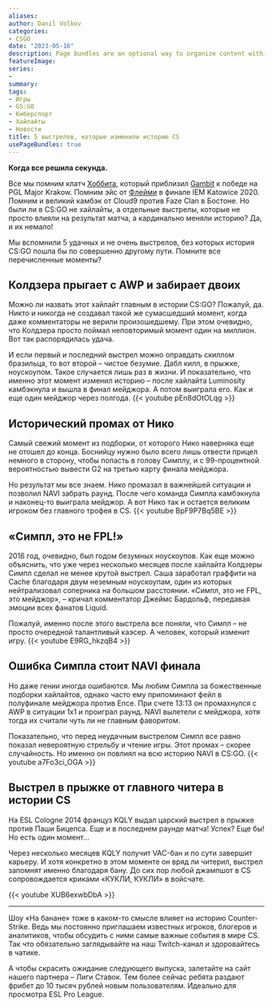 ```yaml
---
aliases:
author: Danil Volkov
categories:
- CSGO
date: "2023-05-16"
description: Page bundles are an optional way to organize content within Hugo.
featureImage: 
series:
- 
summary: 
tags:
- Игры
- GS:GO
- Киберспорт
- Хайлайты
- Новости
title: 5 выстрелов, которые изменили историю CS
usePageBundles: true
---
```


**Когда все решила секунда.**

Все мы помним клатч [Хоббита](https://cyber.sports.ru/players/hobbit/), который приблизил [Gambit](https://cyber.sports.ru/cs/club/gambit-gaming/) к победе на PGL Major Krakow. Помним эйс от [Флейми](https://cyber.sports.ru/players/flamie/) в финале IEM Katowice 2020. Помним и великий камбэк от Cloud9 против Faze Clan в Бостоне. Но были ли в CS:GO не хайлайты, а отдельные выстрелы, которые не просто влияли на результат матча, а кардинально меняли историю? Да, и их немало!

Мы вспомнили 5 удачных и не очень выстрелов, без которых история CS:GO пошла бы по совершенно другому пути. Помните все перечисленные моменты?

## **Колдзера прыгает с AWP и забирает двоих**

Можно ли назвать этот хайлайт главным в истории CS:GO? Пожалуй, да. Никто и никогда не создавал такой же сумасшедший момент, когда даже комментаторы не верили произошедшему. При этом очевидно, что Колдзера просто поймал неповторимый момент один на миллион. Вот так распорядилась удача.

И если первый и последний выстрел можно оправдать скиллом бразильца, то вот второй – чистое безумие. Дабл килл, в прыжке, ноускоупом. Такое случается лишь раз в жизни. И показательно, что именно этот момент изменил историю – после хайлайта Luminosity камбэкнула и вышла в финал мейджора. А потом выиграла его. Как и еще один мейджор через полгода.
{{< youtube pEn8dOtOLqg >}}

## **Исторический промах от Нико**

Самый свежий момент из подборки, от которого Нико наверняка еще не отошел до конца. Боснийцу нужно было всего лишь отвести прицел немного в сторону, чтобы попасть в голову Симплу, и с 99-процентной вероятностью вывести G2 на третью карту финала мейджора. 

Но результат мы все знаем. Нико промазал в важнейшей ситуации и позволил NAVI забрать раунд. После чего команда Симпла камбэкнула и наконец-то выиграла мейджор. А вот Нико так и остается великим игроком без главного трофея в CS.
{{< youtube BpF9P7Bq5BE >}}

## **«Симпл, это не FPL!»**
2016 год, очевидно, был годом безумных ноускоупов. Как еще можно объяснить, что уже через несколько месяцев после хайлайта Колдзеры Симпл сделал не менее крутой выстрел. Саша заработал граффити на Cache благодаря двум неземным ноускоупам, один из которых нейтрализовал соперника на большом расстоянии. «Симпл, это не FPL, это мейджор», – кричал комментатор Джеймс Бардольф, передавая эмоции всех фанатов Liquid.

Пожалуй, именно после этого выстрела все поняли, что Симпл – не просто очередной талантливый каэсер. А человек, который изменит игру. 
{{< youtube E9RG_hkzqB4 >}}

## **Ошибка Симпла стоит NAVI финала**
Но даже гении иногда ошибаются. Мы любим Симпла за божественные подборки хайлайтов, однако часто ему припоминают фейл в полуфинале мейджора против Ence. При счете 13:13 он промахнулся с AWP в ситуации 1х1 и проиграл раунд. NAVI вылетели с мейджора, хотя тогда их считали чуть ли не главным фаворитом.

Показательно, что перед неудачным выстрелом Симпл все равно показал невероятную стрельбу и чтение игры. Этот промах – скорее случайность. Но именно он повлиял на всю историю NAVI в CS:GO.
{{< youtube a7Fo3ci_OGA >}}

## **Выстрел в прыжке от главного читера в истории CS**
На ESL Cologne 2014 француз KQLY выдал царский выстрел в прыжке против Паши Бицепса. Еще и в последнем раунде матча! Успех? Еще бы! Но есть один момент...

Через несколько месяцев KQLY получит VAC-бан и по сути завершит карьеру. И хотя конкретно в этом моменте он вряд ли читерил, выстрел запомнят именно благодаря бану. До сих пор любой джампшот в CS сопровождается криками «КУКЛИ, КУКЛИ» в войсчате. 

{{< youtube XUB6exwbDbA >}}

* * *

Шоу «На банане» тоже в каком-то смысле влияет на историю Counter-Strike. Ведь мы постоянно приглашаем известных игроков, блогеров и аналитиков, чтобы обсудить с ними самые важные события в мире CS. Так что обязательно заглядывайте на наш Twitch-канал и здоровайтесь в чатике.

А чтобы скрасить ожидание следующего выпуска, залетайте на сайт нашего партнера – Лиги Ставок. Тем более сейчас ребята раздают фрибет до 10 тысяч рублей новым пользователям. Идеально для просмотра ESL Pro League. 



